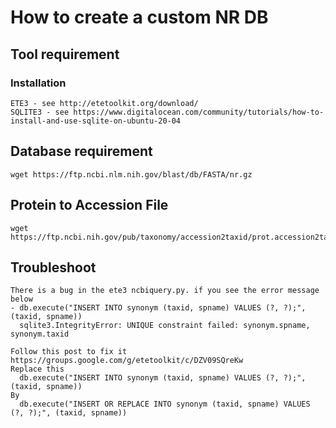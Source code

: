# How to create a custom NR DB
## Tool requirement
### Installation
```
ETE3 - see http://etetoolkit.org/download/
SQLITE3 - see https://www.digitalocean.com/community/tutorials/how-to-install-and-use-sqlite-on-ubuntu-20-04
```
## Database requirement
```
wget https://ftp.ncbi.nlm.nih.gov/blast/db/FASTA/nr.gz
```
## Protein to Accession File
```
wget https://ftp.ncbi.nih.gov/pub/taxonomy/accession2taxid/prot.accession2taxid.gz
```

## Troubleshoot
```
There is a bug in the ete3 ncbiquery.py. if you see the error message below
- db.execute("INSERT INTO synonym (taxid, spname) VALUES (?, ?);", (taxid, spname))
  sqlite3.IntegrityError: UNIQUE constraint failed: synonym.spname, synonym.taxid

Follow this post to fix it https://groups.google.com/g/etetoolkit/c/DZV09SQreKw
Replace this 
  db.execute("INSERT INTO synonym (taxid, spname) VALUES (?, ?);", (taxid, spname))
By
  db.execute("INSERT OR REPLACE INTO synonym (taxid, spname) VALUES (?, ?);", (taxid, spname))
```
